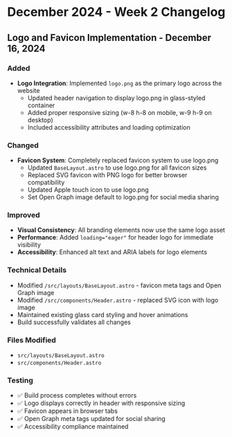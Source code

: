# December 2024 - Week 2 Changelog

## Logo and Favicon Implementation - December 16, 2024

### Added
- **Logo Integration**: Implemented `logo.png` as the primary logo across the website
  - Updated header navigation to display logo.png in glass-styled container
  - Added proper responsive sizing (w-8 h-8 on mobile, w-9 h-9 on desktop)
  - Included accessibility attributes and loading optimization

### Changed
- **Favicon System**: Completely replaced favicon system to use logo.png
  - Updated `BaseLayout.astro` to use logo.png for all favicon sizes
  - Replaced SVG favicon with PNG logo for better browser compatibility
  - Updated Apple touch icon to use logo.png
  - Set Open Graph image default to logo.png for social media sharing

### Improved
- **Visual Consistency**: All branding elements now use the same logo asset
- **Performance**: Added `loading="eager"` for header logo for immediate visibility
- **Accessibility**: Enhanced alt text and ARIA labels for logo elements

### Technical Details
- Modified `/src/layouts/BaseLayout.astro` - favicon meta tags and Open Graph image
- Modified `/src/components/Header.astro` - replaced SVG icon with logo image
- Maintained existing glass card styling and hover animations
- Build successfully validates all changes

### Files Modified
- `src/layouts/BaseLayout.astro`
- `src/components/Header.astro`

### Testing
- ✅ Build process completes without errors
- ✅ Logo displays correctly in header with responsive sizing
- ✅ Favicon appears in browser tabs
- ✅ Open Graph meta tags updated for social sharing
- ✅ Accessibility compliance maintained
